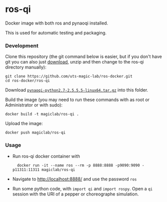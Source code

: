 # ros-qi

Docker image with both ros and pynaoqi installed.

This is used for automatic testing and packaging.

### Development

Clone this repository (the git command below is easier, but if you don't have git you can also just [download](https://github.com/uts-magic-lab/ros-docker/archive/master.zip), unzip and then change to the ros-qi directory manually):

    git clone https://github.com/uts-magic-lab/ros-docker.git
    cd ros-docker/ros-qi

Download [`pynaoqi-python2.7-2.5.5.5-linux64.tar.gz`](https://developer.softbankrobotics.com/Software/Python/2.5.5/Linux/pynaoqi-python2.7-2.5.5.5-linux64.tar.gz) into this folder.

Build the image (you may need to run these commands with as root or Administrator or with sudo):

    docker build -t magiclab/ros-qi .

Upload the image:

    docker push magiclab/ros-qi


### Usage

- Run ros-qi docker container with

        docker run -it --name ros --rm -p 8888:8888 -p9090:9090 -p11311:11311 magiclab/ros-qi

- Navigate to [http://localhost:8888/](http://localhost:8888/) and use the password `ros`

- Run some python code, with `import qi` and `import rospy`. Open a `qi` session with the URI of a pepper or choreographe simulation.
